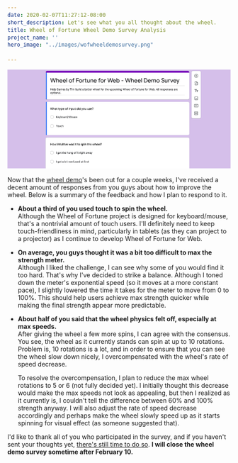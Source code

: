 ```yaml
---
date: 2020-02-07T11:27:12-08:00
short_description: Let's see what you all thought about the wheel.
title: Wheel of Fortune Wheel Demo Survey Analysis
project_name: ''
hero_image: "../images/wofwheeldemosurvey.png"

---
```

![](../images/wofwheeldemosurvey.png)

Now that the [wheel demo](https://wheeldemo.gamesbytim.com/)'s been out for a couple weeks, I've received a decent amount of responses from you guys about how to improve the wheel. Below is a summary of the feedback and how I plan to respond to it.

* **About a third of you used touch to spin the wheel.**  
  Although the Wheel of Fortune project is designed for keyboard/mouse, that's a nontrivial amount of touch users. I'll definitely need to keep touch-friendliness in mind, particularly in tablets (as they can project to a projector) as I continue to develop Wheel of Fortune for Web.
* **On average, you guys thought it was a bit too difficult to max the strength meter.**  
  Although I liked the challenge, I can see why some of you would find it too hard. That's why I've decided to strike a balance. Although I toned down the meter's exponential speed (so it moves at a more constant pace), I slightly lowered the time it takes for the meter to move from 0 to 100%. This should help users achieve max strength quicker while making the final strength appear more predictable.
* **About half of you said that the wheel physics felt off, especially at max speeds.**  
  After giving the wheel a few more spins, I can agree with the consensus. You see, the wheel as it currently stands can spin at up to 10 rotations. Problem is, 10 rotations is a lot, and in order to ensure that you can see the wheel slow down nicely, I overcompensated with the wheel's rate of speed decrease.

    
  To resolve the overcompensation, I plan to reduce the max wheel rotations to 5 or 6 (not fully decided yet). I initially thought this decrease would make the max speeds not look as appealing, but then I realized as it currently is, I couldn't tell the difference between 60% and 100% strength anyway. I will also adjust the rate of speed decrease accordingly and perhaps make the wheel slowly speed up as it starts spinning for visual effect (as someone suggested that).

I'd like to thank all of you who participated in the survey, and if you haven't sent your thoughts yet, [there's still time to do so](https://forms.gle/oBiGSo1aivxQbdHp7). **I will close the wheel demo survey sometime after February 10.**